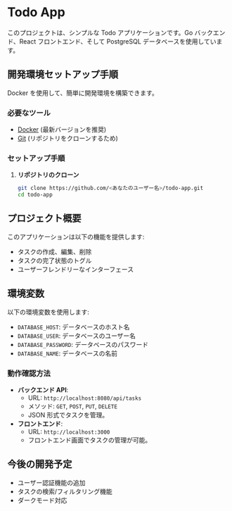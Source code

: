 # Todo App

このプロジェクトは、シンプルな Todo アプリケーションです。Go バックエンド、React フロントエンド、そして PostgreSQL データベースを使用しています。

## 開発環境セットアップ手順

Docker を使用して、簡単に開発環境を構築できます。

### 必要なツール

- [Docker](https://www.docker.com/) (最新バージョンを推奨)
- [Git](https://git-scm.com/) (リポジトリをクローンするため)

### セットアップ手順

1. **リポジトリのクローン**
   ```bash
   git clone https://github.com/<あなたのユーザー名>/todo-app.git
   cd todo-app
   ```

## プロジェクト概要

このアプリケーションは以下の機能を提供します:

- タスクの作成、編集、削除
- タスクの完了状態のトグル
- ユーザーフレンドリーなインターフェース

## 環境変数

以下の環境変数を使用します:

- `DATABASE_HOST`: データベースのホスト名
- `DATABASE_USER`: データベースのユーザー名
- `DATABASE_PASSWORD`: データベースのパスワード
- `DATABASE_NAME`: データベースの名前

### 動作確認方法

- **バックエンド API**:
  - URL: `http://localhost:8080/api/tasks`
  - メソッド: `GET`, `POST`, `PUT`, `DELETE`
  - JSON 形式でタスクを管理。
- **フロントエンド**:
  - URL: `http://localhost:3000`
  - フロントエンド画面でタスクの管理が可能。

## 今後の開発予定
- ユーザー認証機能の追加
- タスクの検索/フィルタリング機能
- ダークモード対応
